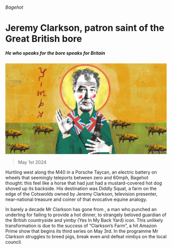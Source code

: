 ###### Bagehot

# Jeremy Clarkson, patron saint of the Great British bore 

##### He who speaks for the bore speaks for Britain 

![image](images/20240405_BRD000.jpg) 

> May 1st 2024 

Hurtling west along the M40 in a Porsche Taycan, an electric battery on wheels that seemingly teleports between zero and 60mph, Bagehot thought: this feel like a horse that had just had a mustard-covered hot dog shoved up its backside. His destination was Diddly Squat, a farm on the edge of the Cotswolds owned by Jeremy Clarkson, television presenter, near-national treasure and coiner of that evocative equine analogy. 

In barely a decade Mr Clarkson has gone from , a man who punched an underling for failing to provide a hot dinner, to strangely beloved guardian of the British countryside and yimby (Yes In My Back Yard) icon. This unlikely transformation is due to the success of “Clarkson’s Farm”, a hit Amazon Prime show that begins its third series on May 3rd. In the programme Mr Clarkson struggles to breed pigs, break even and defeat nimbys on the local council. 

